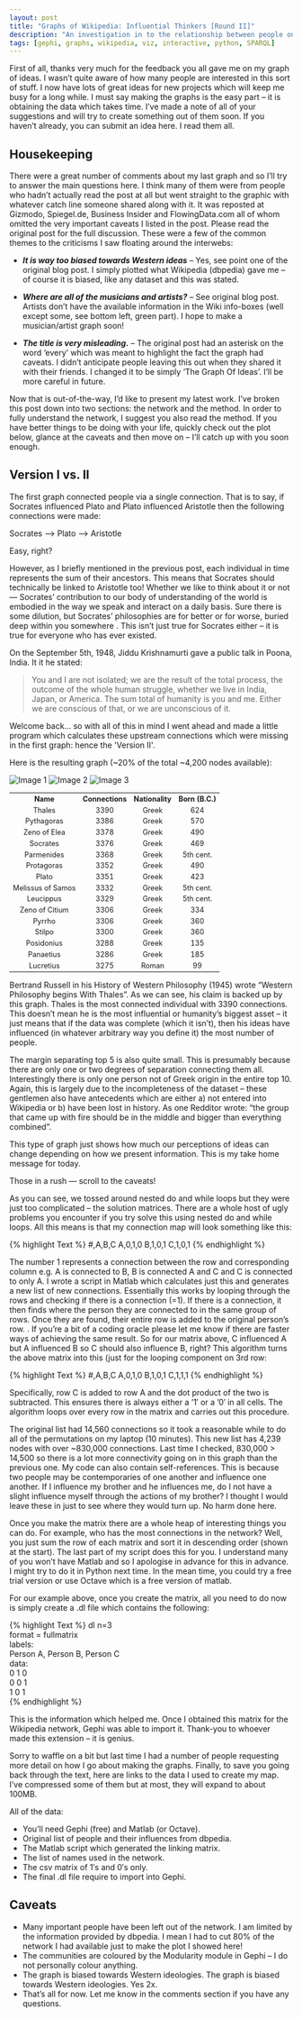 ```yaml
---
layout: post
title: "Graphs of Wikipedia: Influential Thinkers [Round II]"
description: "An investigation in to the relationship between people on Wikipedia this time with upstream influence included."
tags: [gephi, graphs, wikipedia, viz, interactive, python, SPARQL]
---
```


First of all, thanks very much for the feedback you all gave me on my graph of ideas. I wasn’t quite aware of how many people are interested in this sort of stuff. I now have lots of great ideas for new projects which will keep me busy for a long while. I must say making the graphs is the easy part – it is obtaining the data which takes time. I’ve made a note of all of your suggestions and will try to create something out of them soon. If you haven’t already, you can submit an idea here. I read them all.

## Housekeeping

There were a great number of comments about my last graph and so I’ll try to answer the main questions here. I think many of them were from people who hadn’t actually read the post at all but went straight to the graphic with whatever catch line someone shared along with it. It was reposted at Gizmodo, Spiegel.de, Business Insider and FlowingData.com all of whom omitted the very important caveats I listed in the post. Please read the original post for the full discussion. These were a few of the common themes to the criticisms I saw floating around the interwebs:

* ***It is way too biased towards Western ideas***
– Yes, see point one of the original blog post. I simply plotted what Wikipedia (dbpedia) gave me – of course it is biased, like any dataset and this was stated.

* ***Where are all of the musicians and artists?***
– See original blog post. Artists don’t have the available information in the Wiki info-boxes (well except some, see bottom left, green part). I hope to make a musician/artist graph soon!

* ***The title is very misleading.***
– The original post had an asterisk on the word ‘every’ which was meant to highlight the fact the graph had caveats. I didn’t anticipate people leaving this out when they shared it with their friends. I changed it to be simply ‘The Graph Of Ideas’. I’ll be more careful in future.

Now that is out-of-the-way, I’d like to present my latest work. I’ve broken this post down into two sections: the network and the method. In order to fully understand the network, I suggest you also read the method. If you have better things to be doing with your life, quickly check out the plot below, glance at the caveats and then move on – I’ll catch up with you soon enough.

## Version I vs. II

The first graph connected people via a single connection. That is to say, if Socrates influenced Plato and Plato influenced Aristotle then the following connections were made:

Socrates –> Plato –> Aristotle

Easy, right?

However, as I briefly mentioned in the previous post, each individual in time represents the sum of their ancestors. This means that Socrates should technically be linked to Aristotle too! Whether we like to think about it or not — Socrates’ contribution to our body of understanding of the world is embodied in the way we speak and interact on a daily basis. Sure there is some dilution, but Socrates’ philosophies are for better or for worse, buried deep within you somewhere . This isn’t just true for Socrates either – it is true for everyone who has ever existed.

On the September 5th, 1948, Jiddu Krishnamurti gave a public talk in Poona, India. It it he stated:

> You and I are not isolated; we are the result of the total process, the outcome of the whole human struggle, whether we live in India, Japan, or America. The sum total of humanity is you and me. Either we are conscious of that, or we are unconscious of it.

Welcome back… so with all of this in mind I went ahead and made a little program which calculates these upstream connections which were missing in the first graph: hence the 'Version II'.

Here is the resulting graph (~20% of the total ~4,200 nodes available):

![Image 1](/assets/wikipedia/gow_influence2_image0.png)
![Image 2](/assets/wikipedia/gow_influence2_image1.png)
![Image 3](/assets/wikipedia/gow_influence2_image2.png)

<table style="font-size: 90%; text-align: center">
<tr>
<th>Name</th><th>Connections</th><th>Nationality</th><th>Born (B.C.)</th>
</tr>
<tr>
<td>Thales</td><td>3390</td><td>Greek</td><td>624</td>
</tr>
<tr>
<td>Pythagoras</td><td>3386</td><td>Greek</td><td>570</td>
</tr>
<tr>
<td>Zeno of Elea</td><td>3378</td><td>Greek</td><td>490</td>
</tr>
<tr>
<td>Socrates</td><td>3376</td><td>Greek</td><td>469</td>
</tr>
<tr>
<td>Parmenides</td><td>3368</td><td>Greek</td><td>5th cent.</td>
</tr>
<tr>
<td>Protagoras</td><td>3352</td><td>Greek</td><td>490</td>
</tr>
<tr>
<td>Plato</td><td>3351</td><td>Greek</td><td>423</td>
</tr>
<tr>
<td>Melissus of Samos</td><td>3332</td><td>Greek</td><td>5th cent.</td>
</tr>
<tr>
<td>Leucippus</td><td>3329</td><td>Greek</td><td>5th cent.</td>
</tr>
<tr>
<td>Zeno of Citium</td><td>3306</td><td>Greek</td><td>334</td>
</tr>
<tr>
<td>Pyrrho</td><td>3306</td><td>Greek</td><td>360</td>
</tr>
<tr>
<td>Stilpo</td><td>3300</td><td>Greek</td><td>360</td>
</tr>
<tr>
<td>Posidonius</td><td>3288</td><td>Greek</td><td>135</td>
</tr>
<tr>
<td>Panaetius</td><td>3286</td><td>Greek</td><td>185</td>
</tr>
<tr>
<td>Lucretius</td><td>3275</td><td>Roman</td><td>99</td>
</tr>
</table>


Bertrand Russell in his History of Western Philosophy (1945) wrote “Western Philosophy begins With Thales”. As we can see, his claim is backed up by this graph. Thales is the most connected individual with 3390 connections. This doesn’t mean he is the most influential or humanity’s biggest asset – it just means that if the data was complete (which it isn’t), then his ideas have influenced (in whatever arbitrary way you define it) the most number of people.

The margin separating top 5 is also quite small. This is presumably because there are only one or two degrees of separation connecting them all. Interestingly there is only one person not of Greek origin in the entire top 10. Again, this is largely due to the incompleteness of the dataset – these gentlemen also have antecedents which are either a) not entered into Wikipedia or b) have been lost in history. As one Redditor wrote: “the group that came up with fire should be in the middle and bigger than everything combined”.

This type of graph just shows how much our perceptions of ideas can change depending on how we present information. This is my take home message for today.

Those in a rush — scroll to the caveats!

As you can see, we tossed around nested do and while loops but they were just too complicated – the solution matrices.  There are a whole host of ugly problems you encounter if you try solve this using nested do and while loops. All this means is that my connection map will look something like this:

{% highlight Text %}
#,A,B,C
A,0,1,0
B,1,0,1
C,1,0,1
{% endhighlight %}

The number 1 represents a connection between the row and corresponding column e.g. A is connected to B, B is connected A and C and C is connected to only A. I wrote a script in Matlab which calculates just this and generates a new list of new connections. Essentially this works by looping through the rows and checking if there is a connection (=1). If there is a connection, it then finds where the person they are connected to in the same group of rows. Once they are found, their entire row is added to the original person’s row. . If you’re a bit of a coding oracle please let me know if there are faster ways of achieving the same result. So for our matrix above, C influenced A but A influenced B so C should also influence B, right? This algorithm turns the above matrix into this (just for the looping component on 3rd row:

{% highlight Text %}
#,A,B,C
A,0,1,0
B,1,0,1
C,1,1,1
{% endhighlight %}

Specifically, row C is added to row A and the dot product of the two is subtracted. This ensures there is always either a ’1′ or a ’0′ in all cells. The algorithm loops over every row in the matrix and carries out this procedure.

The original list had 14,560 connections so it took a reasonable while to do all of the permutations on my laptop (10 minutes). This new list has 4,239 nodes with over ~830,000 connections. Last time I checked, 830,000 > 14,500 so there is a lot more connectivity going on in this graph than the previous one. My code can also contain self-references. This is because two people may be contemporaries of one another and influence one another. If I influence my brother and he influences me, do I not have a slight influence myself through the actions of my brother? I thought I would leave these in just to see where they would turn up. No harm done here.

Once you make the matrix there are a whole heap of interesting things you can do. For example, who has the most connections in the network? Well, you just sum the row of each matrix and sort it in descending order (shown at the start). The last part of my script does this for you. I understand many of you won’t have Matlab and so I apologise in advance for this in advance. I might try to do it in Python next time. In the mean time, you could try a free trial version or use Octave which is a free version of matlab.

For our example above, once you create the matrix, all you need to do now is simply create a .dl file which contains the following:

{% highlight Text %}
dl n=3  
format = fullmatrix  
labels:  
Person A, Person B, Person C  
data:  
0 1 0  
0 0 1  
1 0 1  
{% endhighlight %}

This is the information which helped me. Once I obtained this matrix for the Wikipedia network, Gephi was able to import it. Thank-you to whoever made this extension – it is genius.

Sorry to waffle on a bit but last time I had a number of people requesting more detail on how I go about making the graphs. Finally, to save you going back through the text, here are links to the data I used to create my map. I’ve compressed some of them but at most, they will expand to about 100MB.

All of the data:
* You’ll need Gephi (free) and Matlab (or Octave).
* Original list of people and their influences from dbpedia.
* The Matlab script which generated the linking matrix.
* The list of names used in the network.
* The csv matrix of 1′s and 0′s only.
* The final .dl file require to import into Gephi.

## Caveats

* Many important people have been left out of the network. I am limited by the information provided by dbpedia. I mean I had to cut 80% of the network I had available just to make the plot I showed here!
* The communities are coloured by the Modularity module in Gephi – I do not personally colour anything.
* The graph is biased towards Western ideologies. The graph is biased towards Western ideologies. Yes 2x.
* That’s all for now. Let me know in the comments section if you have any questions.
